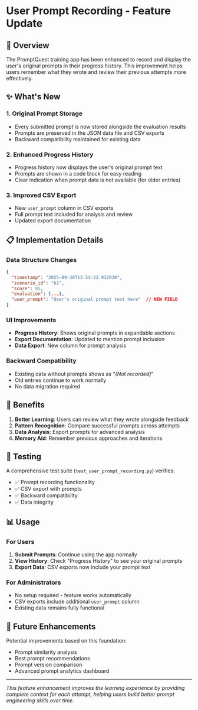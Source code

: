 # User Prompt Recording - Feature Update

## 🎯 Overview

The PromptQuest training app has been enhanced to record and display the user's original prompts in their progress history. This improvement helps users remember what they wrote and review their previous attempts more effectively.

## ✨ What's New

### 1. **Original Prompt Storage**
- Every submitted prompt is now stored alongside the evaluation results
- Prompts are preserved in the JSON data file and CSV exports
- Backward compatibility maintained for existing data

### 2. **Enhanced Progress History**
- Progress history now displays the user's original prompt text
- Prompts are shown in a code block for easy reading
- Clear indication when prompt data is not available (for older entries)

### 3. **Improved CSV Export**
- New `user_prompt` column in CSV exports
- Full prompt text included for analysis and review
- Updated export documentation

## 📋 Implementation Details

### Data Structure Changes
```json
{
  "timestamp": "2025-09-30T13:54:22.932030",
  "scenario_id": "b1", 
  "score": 85,
  "evaluation": {...},
  "user_prompt": "User's original prompt text here"  // NEW FIELD
}
```

### UI Improvements
- **Progress History**: Shows original prompts in expandable sections
- **Export Documentation**: Updated to mention prompt inclusion
- **Data Export**: New column for prompt analysis

### Backward Compatibility
- Existing data without prompts shows as "*(Not recorded)*"
- Old entries continue to work normally
- No data migration required

## 🚀 Benefits

1. **Better Learning**: Users can review what they wrote alongside feedback
2. **Pattern Recognition**: Compare successful prompts across attempts  
3. **Data Analysis**: Export prompts for advanced analysis
4. **Memory Aid**: Remember previous approaches and iterations

## 🧪 Testing

A comprehensive test suite (`test_user_prompt_recording.py`) verifies:
- ✅ Prompt recording functionality
- ✅ CSV export with prompts
- ✅ Backward compatibility
- ✅ Data integrity

## 📊 Usage

### For Users
1. **Submit Prompts**: Continue using the app normally
2. **View History**: Check "Progress History" to see your original prompts
3. **Export Data**: CSV exports now include your prompt text

### For Administrators  
- No setup required - feature works automatically
- CSV exports include additional `user_prompt` column
- Existing data remains fully functional

## 🔮 Future Enhancements

Potential improvements based on this foundation:
- Prompt similarity analysis
- Best prompt recommendations  
- Prompt version comparison
- Advanced prompt analytics dashboard

---

*This feature enhancement improves the learning experience by providing complete context for each attempt, helping users build better prompt engineering skills over time.*